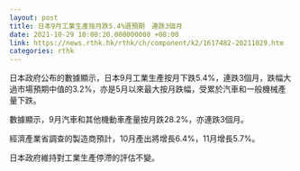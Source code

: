 ```yaml
---
layout: post
title: 日本9月工業生產按月跌5.4%遜預期　連跌3個月
date: 2021-10-29 10:00:20.000000000 +08:00
link: https://news.rthk.hk/rthk/ch/component/k2/1617482-20211029.htm
categories: rthk
---
```


日本政府公布的數據顯示，日本9月工業生產按月下跌5.4%，連跌3個月，跌幅大過市場預期中值的3.2%，亦是5月以來最大按月跌幅，受累於汽車和一般機械產量下跌。

數據顯示，9月汽車和其他機動車產量按月跌28.2%，亦連跌3個月。

經濟產業省調查的製造商預計，10月產出將增長6.4%，11月增長5.7%。

日本政府維持對工業生產停滯的評估不變。
